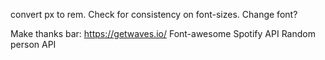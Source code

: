 convert px to rem.
Check for consistency on font-sizes.
Change font?

Make thanks bar:
https://getwaves.io/
Font-awesome
Spotify API
Random person API
